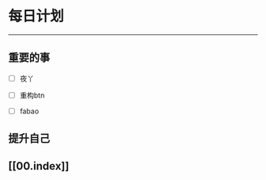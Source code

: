
# 每日计划
---
## 重要的事

- [ ]    夜丫
- [ ]   重构btn
- [ ]  fabao



## 提升自己

  



## [[00.index]]











